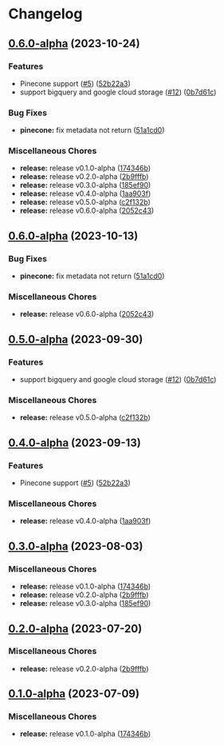 # Changelog

## [0.6.0-alpha](https://github.com/instill-ai/connector-data/compare/v0.6.0-alpha...v0.6.0-alpha) (2023-10-24)


### Features

* Pinecone support ([#5](https://github.com/instill-ai/connector-data/issues/5)) ([52b22a3](https://github.com/instill-ai/connector-data/commit/52b22a333363e5feb6b2ef1110f045ae70167ad0))
* support bigquery and google cloud storage ([#12](https://github.com/instill-ai/connector-data/issues/12)) ([0b7d61c](https://github.com/instill-ai/connector-data/commit/0b7d61c31c00d072e4da674bc9fc01d210eaf757))


### Bug Fixes

* **pinecone:** fix metadata not return ([51a1cd0](https://github.com/instill-ai/connector-data/commit/51a1cd0f117ea1768fbead6b7f784caa88589a71))


### Miscellaneous Chores

* **release:** release v0.1.0-alpha ([174346b](https://github.com/instill-ai/connector-data/commit/174346b6145bdcfc19ccfe9668679873aaead2f7))
* **release:** release v0.2.0-alpha ([2b9fffb](https://github.com/instill-ai/connector-data/commit/2b9fffb74ba36967e0272d0d256ff2c2b2abfd19))
* **release:** release v0.3.0-alpha ([185ef90](https://github.com/instill-ai/connector-data/commit/185ef904a7871d496354ae5fba2706f87b7e5d2d))
* **release:** release v0.4.0-alpha ([1aa903f](https://github.com/instill-ai/connector-data/commit/1aa903fe7ccc27d328fe8439cbc512dc7427eb7d))
* **release:** release v0.5.0-alpha ([c2f132b](https://github.com/instill-ai/connector-data/commit/c2f132b2938f32834ef85a1039f1c7f35b25eac8))
* **release:** release v0.6.0-alpha ([2052c43](https://github.com/instill-ai/connector-data/commit/2052c437a21e9f26aab348d5fb12ba99253c529a))

## [0.6.0-alpha](https://github.com/instill-ai/connector-data/compare/v0.5.0-alpha...v0.6.0-alpha) (2023-10-13)


### Bug Fixes

* **pinecone:** fix metadata not return ([51a1cd0](https://github.com/instill-ai/connector-data/commit/51a1cd0f117ea1768fbead6b7f784caa88589a71))


### Miscellaneous Chores

* **release:** release v0.6.0-alpha ([2052c43](https://github.com/instill-ai/connector-data/commit/2052c437a21e9f26aab348d5fb12ba99253c529a))

## [0.5.0-alpha](https://github.com/instill-ai/connector-data/compare/v0.4.0-alpha...v0.5.0-alpha) (2023-09-30)


### Features

* support bigquery and google cloud storage ([#12](https://github.com/instill-ai/connector-data/issues/12)) ([0b7d61c](https://github.com/instill-ai/connector-data/commit/0b7d61c31c00d072e4da674bc9fc01d210eaf757))


### Miscellaneous Chores

* **release:** release v0.5.0-alpha ([c2f132b](https://github.com/instill-ai/connector-data/commit/c2f132b2938f32834ef85a1039f1c7f35b25eac8))

## [0.4.0-alpha](https://github.com/instill-ai/connector-data/compare/v0.3.0-alpha...v0.4.0-alpha) (2023-09-13)


### Features

* Pinecone support ([#5](https://github.com/instill-ai/connector-data/issues/5)) ([52b22a3](https://github.com/instill-ai/connector-data/commit/52b22a333363e5feb6b2ef1110f045ae70167ad0))


### Miscellaneous Chores

* **release:** release v0.4.0-alpha ([1aa903f](https://github.com/instill-ai/connector-data/commit/1aa903fe7ccc27d328fe8439cbc512dc7427eb7d))

## [0.3.0-alpha](https://github.com/instill-ai/connector-data/compare/v0.2.0-alpha...v0.3.0-alpha) (2023-08-03)


### Miscellaneous Chores

* **release:** release v0.1.0-alpha ([174346b](https://github.com/instill-ai/connector-data/commit/174346b6145bdcfc19ccfe9668679873aaead2f7))
* **release:** release v0.2.0-alpha ([2b9fffb](https://github.com/instill-ai/connector-data/commit/2b9fffb74ba36967e0272d0d256ff2c2b2abfd19))
* **release:** release v0.3.0-alpha ([185ef90](https://github.com/instill-ai/connector-data/commit/185ef904a7871d496354ae5fba2706f87b7e5d2d))

## [0.2.0-alpha](https://github.com/instill-ai/connector-destination/compare/v0.1.0-alpha...v0.2.0-alpha) (2023-07-20)


### Miscellaneous Chores

* **release:** release v0.2.0-alpha ([2b9fffb](https://github.com/instill-ai/connector-destination/commit/2b9fffb74ba36967e0272d0d256ff2c2b2abfd19))

## [0.1.0-alpha](https://github.com/instill-ai/connector-destination/compare/v0.1.0-alpha...v0.1.0-alpha) (2023-07-09)


### Miscellaneous Chores

* **release:** release v0.1.0-alpha ([174346b](https://github.com/instill-ai/connector-destination/commit/174346b6145bdcfc19ccfe9668679873aaead2f7))

